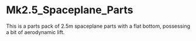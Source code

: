 # Mk2.5_Spaceplane_Parts
This is a parts pack of 2.5m spaceplane parts with a flat bottom, possessing a bit of aerodynamic lift.
